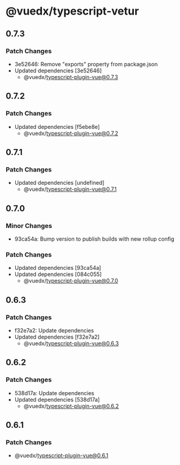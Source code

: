 # @vuedx/typescript-vetur

## 0.7.3

### Patch Changes

- 3e52646: Remove "exports" property from package.json
- Updated dependencies [3e52646]
  - @vuedx/typescript-plugin-vue@0.7.3

## 0.7.2

### Patch Changes

- Updated dependencies [f5ebe8e]
  - @vuedx/typescript-plugin-vue@0.7.2

## 0.7.1

### Patch Changes

- Updated dependencies [undefined]
  - @vuedx/typescript-plugin-vue@0.7.1

## 0.7.0

### Minor Changes

- 93ca54a: Bump version to publish builds with new rollup config

### Patch Changes

- Updated dependencies [93ca54a]
- Updated dependencies [084c055]
  - @vuedx/typescript-plugin-vue@0.7.0

## 0.6.3

### Patch Changes

- f32e7a2: Update dependencies
- Updated dependencies [f32e7a2]
  - @vuedx/typescript-plugin-vue@0.6.3

## 0.6.2

### Patch Changes

- 538d17a: Update dependencies
- Updated dependencies [538d17a]
  - @vuedx/typescript-plugin-vue@0.6.2

## 0.6.1

### Patch Changes

- @vuedx/typescript-plugin-vue@0.6.1
